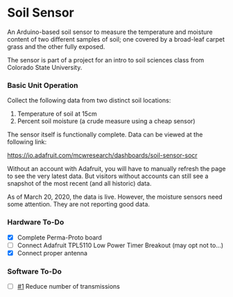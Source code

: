 # Soil Sensor
An Arduino-based soil sensor to measure the temperature and moisture content of two different samples of soil; one covered by a broad-leaf carpet grass and the other fully exposed. 

The sensor is part of a project for an intro to soil sciences class from Colorado State University. 

### Basic Unit Operation

Collect the following data from two distinct soil locations:

1. Temperature of soil at 15cm
2. Percent soil moisture (a crude measure using a cheap sensor)

The sensor itself is functionally complete. Data can be viewed at the following link:

https://io.adafruit.com/mcwresearch/dashboards/soil-sensor-socr

Without an account with Adafruit, you will have to manually refresh the page to see the very latest data. But visitors without accounts can still see a snapshot of the most recent (and all historic) data. 

As of March 20, 2020, the data is live. However, the moisture sensors need some attention. They are not reporting good data. 

### Hardware To-Do
* [x] Complete Perma-Proto board
* [ ] Connect Adafruit TPL5110 Low Power Timer Breakout (may opt not to...)
* [x] Connect proper antenna

### Software To-Do
* [ ] [#1](https://github.com/OilSlick/soil_sensor_socr/issues/1#issue-584777977) Reduce number of transmissions
